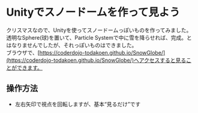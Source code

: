 # Unityでスノードームを作って見よう
クリスマスなので、Unityを使ってスノードームっぽいものを作ってみました。  
透明なSphere(球)を置いて、Particle Systemで中に雪を降らせれば、完成。とはなりませんでしたが、それっぽいものはできました。  
ブラウザで、[https://coderdojo-todakoen.github.io/SnowGlobe/](https://coderdojo-todakoen.github.io/SnowGlobe/)へアクセスすると見ることができます。
## 操作方法
- 左右矢印で視点を回転しますが、基本“見るだけ”です